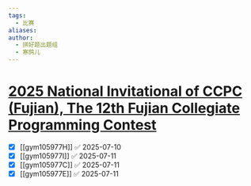 ```yaml
---
tags:
  - 比赛
aliases: 
author:
  - 拼好题出题组
  - 寒鸽儿
---
```

# [2025 National Invitational of CCPC (Fujian), The 12th Fujian Collegiate Programming Contest](https://codeforces.com/gym/105977)

- [x] [[gym105977H]] ✅ 2025-07-10
- [x] [[gym105977I]] ✅ 2025-07-11
- [x] [[gym105977C]] ✅ 2025-07-11
- [x] [[gym105977E]] ✅ 2025-07-11

